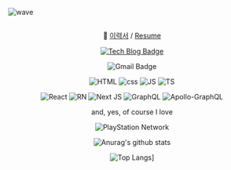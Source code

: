 ![wave](https://capsule-render.vercel.app/api?type=Waving&color=black&height=200&text=Hi%20there&fontColor=58a6ff)
##
  <div align=center>
  
📄 [이력서](https://puffy-condor-c47.notion.site/f05019df744e4e448c4490e6c20f7301) / [Resume](https://puffy-condor-c47.notion.site/f05019df744e4e448c4490e6c20f7301)
 
[![Tech Blog Badge](http://img.shields.io/badge/-Tech%20blog-black?style=flat-square&logo=github&link=https://velog.io/@blissful-y0)](https://velog.io/@moogieon) 

![Gmail Badge](https://img.shields.io/badge/-Gmail-d14836?style=flat-square&logo=Gmail&logoColor=white&link=vzlzydn5007@gmail.com)


![HTML](https://img.shields.io/badge/HTML5-E34F26?style=flat-square&logo=html5&logoColor=white)
![css](https://img.shields.io/badge/CSS3-1572B6?style=flat-square&logo=css3&logoColor=white)
![JS](https://img.shields.io/badge/JavaScript-F7DF1E?style=flat-square&logo=javascript&logoColor=black)
![TS](https://img.shields.io/badge/TypeScript-007ACC?style=flat-square&logo=typescript&logoColor=white)

  
  
![React](https://img.shields.io/badge/React-20232A?style=flat-square&logo=react&logoColor=61DAFB)
![RN](https://img.shields.io/badge/React_Native-20232A?style=flat-square&logo=react&logoColor=61DAFB)
![Next JS](https://img.shields.io/badge/Next-black?style=flat-square&logo=next.js&logoColor=white)
![GraphQL](https://img.shields.io/badge/-GraphQL-E10098?style=flat-square&logo=graphql&logoColor=white)
![Apollo-GraphQL](https://img.shields.io/badge/-ApolloGraphQL-311C87?style=flat-square&logo=apollo-graphql)
  
and, yes, of course I love

![PlayStation Network](https://img.shields.io/badge/PSN-%230070D1.svg?style=for-the-badge&logo=Playstation&logoColor=white)

 
![Anurag's github stats](https://github-readme-stats.vercel.app/api?username=moogieon&theme=github_dark)

![Top Langs](https://github-readme-stats.vercel.app/api/top-langs/?username=moogieon&theme=github_dark)]


</div>
 

  
